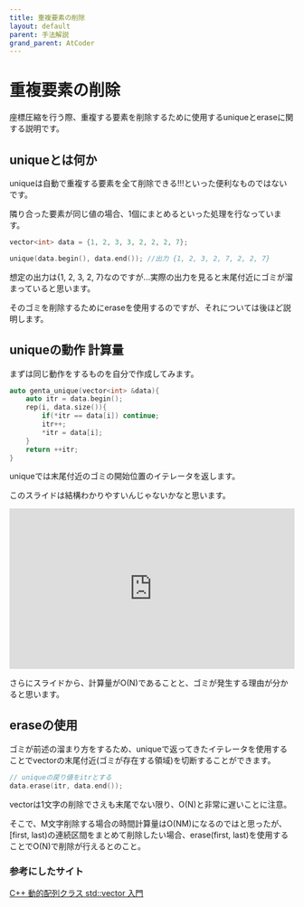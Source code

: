 ```yaml
---
title: 重複要素の削除
layout: default
parent: 手法解説
grand_parent: AtCoder
---
```


# 重複要素の削除
座標圧縮を行う際、重複する要素を削除するために使用するuniqueとeraseに関する説明です。

## uniqueとは何か
uniqueは自動で重複する要素を全て削除できる!!!といった便利なものではないです。

隣り合った要素が同じ値の場合、1個にまとめるといった処理を行なっています。

```cpp
vector<int> data = {1, 2, 3, 3, 2, 2, 2, 7};

unique(data.begin(), data.end()); //出力 {1, 2, 3, 2, 7, 2, 2, 7}
```

想定の出力は{1, 2, 3, 2, 7}なのですが...実際の出力を見ると末尾付近にゴミが溜まっていると思います。

そのゴミを削除するためにeraseを使用するのですが、それについては後ほど説明します。

## uniqueの動作 計算量
まずは同じ動作をするものを自分で作成してみます。

```cpp
auto genta_unique(vector<int> &data){
    auto itr = data.begin();
    rep(i, data.size()){
        if(*itr == data[i]) continue;
        itr++;
        *itr = data[i];
    }
    return ++itr;
}
```
uniqueでは末尾付近のゴミの開始位置のイテレータを返します。

このスライドは結構わかりやすいんじゃないかなと思います。

<div style="width: 100%; aspect-ratio: 16/9;">
    <iframe src="https://docs.google.com/presentation/d/e/2PACX-1vRUrVutWmNFWW0ptMMz9Ifx-bK2TQe6Mwfekr51TGBdnuc1HYHW-Q9WtwWTf9CNOO0uAq4jiJe_Nzax/embed?start=false&loop=false&delayms=3000" frameborder="0" width="100%" height="100%" allowfullscreen="true" mozallowfullscreen="true" webkitallowfullscreen="true"></iframe>
</div>

さらにスライドから、計算量がO(N)であることと、ゴミが発生する理由が分かると思います。

## eraseの使用
ゴミが前述の溜まり方をするため、uniqueで返ってきたイテレータを使用することでvectorの末尾付近(ゴミが存在する領域)を切断することができます。

```cpp
// uniqueの戻り値をitrとする
data.erase(itr, data.end());
```

vectorは1文字の削除でさえも末尾でない限り、O(N)と非常に遅いことに注意。

そこで、M文字削除する場合の時間計算量はO(NM)になるのではと思ったが、[first, last)の連続区間をまとめて削除したい場合、erase(first, last)を使用することでO(N)で削除が行えるとのこと。

### 参考にしたサイト
<a href="http://vivi.dyndns.org/tech/cpp/vector.html" target="_blank">C++ 動的配列クラス std::vector 入門</a>